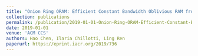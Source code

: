 ```yaml
---
title: "Onion Ring ORAM: Efficient Constant Bandwidth Oblivious RAM from (Leveled) TFHE"
collection: publications
permalink: /publication/2019-01-01-Onion-Ring-ORAM-Efficient-Constant-Bandwidth-Oblivious-RAM-from-Leveled-TFHE
date: 2019-01-01
venue: 'ACM CCS'
authors: Hao Chen, Ilaria Chillotti, Ling Ren
paperurl: https://eprint.iacr.org/2019/736
---
```

